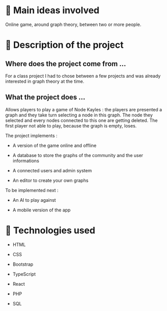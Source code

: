 # 💭 Main ideas involved

Online game, around graph theory, between two or more people.

# 📜 Description of the project

## Where does the project come from ...

For a class project I had to chose between a few projects and was already interested in graph theory at the time. 

## What the project does ...

Allows players to play a game of Node Kayles : the players are presented a graph and they take turn selecting a node in this graph. The node they selected and every nodes connected to this one are getting deleted. The first player not able to play, because the graph is empty, loses.

The project implements :

- A version of the game online and offline

- A database to store the graphs of the community and the user informations

- A connected users and admin system

- An editor to create your own graphs

To be implemented next :

- An AI to play against

- A mobile version of the app

# 💾 Technologies used

- HTML

- CSS

- Bootstrap

- TypeScript

- React

- PHP

- SQL
